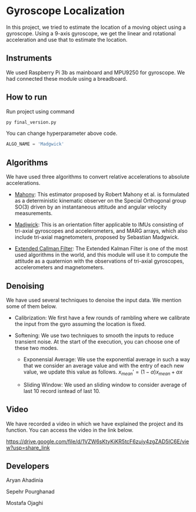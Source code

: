 # Gyroscope Localization

In this project, we tried to estimate the location of a moving object using a gyroscope. Using a 9-axis gyroscope, we get the linear and rotational acceleration and use that to estimate the location.

## Instruments

We used Raspberry Pi 3b as mainboard and MPU9250 for gyroscope. We had connected these module using a breadboard.

## How to run

Run project using command

```bash
py final_version.py
```

You can change hyperparameter above code.

```Python
ALGO_NAME = 'Madgwick'
```

## Algorithms

We have used three algorithms to convert relative accelerations to absolute accelerations.

- [Mahony](https://ahrs.readthedocs.io/en/latest/filters/mahony.html): This estimator proposed by Robert Mahony et al. is formulated as a deterministic kinematic observer on the Special Orthogonal group SO(3) driven by an instantaneous attitude and angular velocity measurements.

- [Madjwick](https://ahrs.readthedocs.io/en/latest/filters/madgwick.html): This is an orientation filter applicable to IMUs consisting of tri-axial gyroscopes and accelerometers, and MARG arrays, which also include tri-axial magnetometers, proposed by Sebastian Madgwick.

- [Extended Callman Filter](https://ahrs.readthedocs.io/en/latest/filters/ekf.html): The Extended Kalman Filter is one of the most used algorithms in the world, and this module will use it to compute the attitude as a quaternion with the observations of tri-axial gyroscopes, accelerometers and magnetometers.

## Denoising

We have used several techniques to denoise the input data. We mention some of them below.

- Calibrization: We first have a few rounds of rambling where we calibrate the input from the gyro assuming the location is fixed.

- Softening: We use two techniques to smooth the inputs to reduce transient noise. At the start of the execution, you can choose one of these two modes.

  + Exponensial Average: We use the exponential average in such a way that we consider an average value and with the entry of each new value, we update this value as follows. $x_{mean}' = (1-\alpha)x_{mean} + \alpha x$
  
  + Sliding Window: We used an sliding window to consider average of last 10 record isntead of last 10.

## Video

We have recorded a video in which we have explained the project and its function. You can access the video in the link below.

<https://drive.google.com/file/d/1VZW6sKtyKiKR5tcF6zujy4zgZAD5IC6E/view?usp=share_link>

## Developers

Aryan Ahadinia

Sepehr Pourghanad

Mostafa Ojaghi

